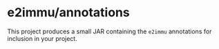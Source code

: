 # e2immu/annotations

This project produces a small JAR containing the `e2immu` annotations for inclusion in your project.
